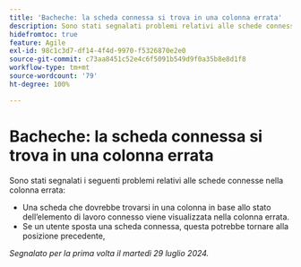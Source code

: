 ```yaml
---
title: 'Bacheche: la scheda connessa si trova in una colonna errata'
description: Sono stati segnalati problemi relativi alle schede connesse nella colonna errata.
hidefromtoc: true
feature: Agile
exl-id: 98c1c3d7-df14-4f4d-9970-f5326870e2e0
source-git-commit: c73aa8451c52e4c6f5091b549d9f0a35b8e8d1f8
workflow-type: tm+mt
source-wordcount: '79'
ht-degree: 100%

---
```


# Bacheche: la scheda connessa si trova in una colonna errata

<!--

>[!NOTE]
>
>This issue was fixed on August 15, 2024.

-->

Sono stati segnalati i seguenti problemi relativi alle schede connesse nella colonna errata:

* Una scheda che dovrebbe trovarsi in una colonna in base allo stato dell’elemento di lavoro connesso viene visualizzata nella colonna errata.
* Se un utente sposta una scheda connessa, questa potrebbe tornare alla posizione precedente,

_Segnalato per la prima volta il martedì 29 luglio 2024._
